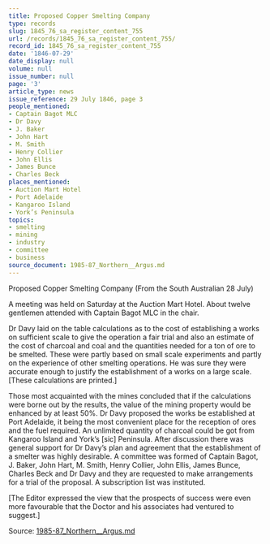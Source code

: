 ```yaml
---
title: Proposed Copper Smelting Company
type: records
slug: 1845_76_sa_register_content_755
url: /records/1845_76_sa_register_content_755/
record_id: 1845_76_sa_register_content_755
date: '1846-07-29'
date_display: null
volume: null
issue_number: null
page: '3'
article_type: news
issue_reference: 29 July 1846, page 3
people_mentioned:
- Captain Bagot MLC
- Dr Davy
- J. Baker
- John Hart
- M. Smith
- Henry Collier
- John Ellis
- James Bunce
- Charles Beck
places_mentioned:
- Auction Mart Hotel
- Port Adelaide
- Kangaroo Island
- York’s Peninsula
topics:
- smelting
- mining
- industry
- committee
- business
source_document: 1985-87_Northern__Argus.md
---
```


Proposed Copper Smelting Company (From the South Australian 28 July)

A meeting was held on Saturday at the Auction Mart Hotel.  About twelve gentlemen attended with Captain Bagot MLC in the chair.

Dr Davy laid on the table calculations as to the cost of establishing a works on sufficient scale to give the operation a fair trial and also an estimate of the cost of charcoal and coal and the quantities needed for a ton of ore to be smelted.  These were partly based on small scale experiments and partly on the experience of other smelting operations.  He was sure they were accurate enough to justify the establishment of a works on a large scale.  [These calculations are printed.]

Those most acquainted with the mines concluded that if the calculations were borne out by the results, the value of the mining property would be enhanced by at least 50%.  Dr Davy proposed the works be established at Port Adelaide, it being the most convenient place for the reception of ores and the fuel required.  An unlimited quantity of charcoal could be got from Kangaroo Island and York’s [sic] Peninsula.  After discussion there was general support for Dr Davy’s plan and agreement that the establishment of a smelter was highly desirable.  A committee was formed of Captain Bagot, J. Baker, John Hart, M. Smith, Henry Collier, John Ellis, James Bunce, Charles Beck and Dr Davy and they are requested to make arrangements for a trial of the proposal.  A subscription list was instituted.

[The Editor expressed the view that the prospects of success were even more favourable that the Doctor and his associates had ventured to suggest.]

Source: [1985-87_Northern__Argus.md](/downloads/markdown/1985-87_Northern__Argus.md)
